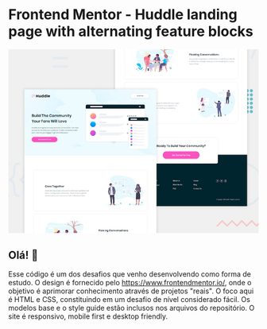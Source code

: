 # Frontend Mentor - Huddle landing page with alternating feature blocks

![Design preview for the Huddle landing page with alternating feature blocks coding challenge](./design/desktop-preview.jpg)

## Olá! 👋

Esse código é um dos desafios que venho desenvolvendo como forma de estudo. O design é fornecido pelo https://www.frontendmentor.io/, onde o objetivo é aprimorar conhecimento através de projetos "reais". O foco aqui é HTML e CSS, constituindo em um desafio de nível considerado fácil.
Os modelos base e o style guide estão inclusos nos arquivos do repositório. 
O site é responsivo, mobile first e desktop friendly. 
